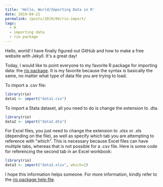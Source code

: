 ```yaml
---
title: 'Hello, World/Importing Data in R'
date: 2019-04-21
permalink: /posts/2019/04/rio-import/
tags:
  - R
  - importing data
  - rio package
---
```


Hello, world! I have finally figured out GitHub and how to make a free website with Jekyll. It's a great day!

Today, I would like to point everyone to my favorite R package for importing data: the [rio package](https://cran.r-project.org/web/packages/rio/vignettes/rio.html). It is my favorite because the syntax is basically the same, no matter what type of data file you are trying to load.

To import a .csv file:
```r
library(rio)
data1 <- import("data1.csv")
```

To import a Stata dataset, all you need to do is change the extension to .dta.
```r
library(rio)
data2 <- import("data2.dta")
```

For Excel files, you just need to change the extension to .xlsx or .xls (depending on the file), as well as specify which tab you are attempting to reference with "which". This is necessary because Excel files can have multiple tabs, whereas that is not possible for a .csv file. Here is some code for referencing the second tab in an Excel workbook:
```r
library(rio)
data3 <- import("data3.xlsx", which=2)
```

I hope this information helps someone. For more information, kindly refer to the [rio package help file](https://cran.r-project.org/web/packages/rio/rio.pdf).
